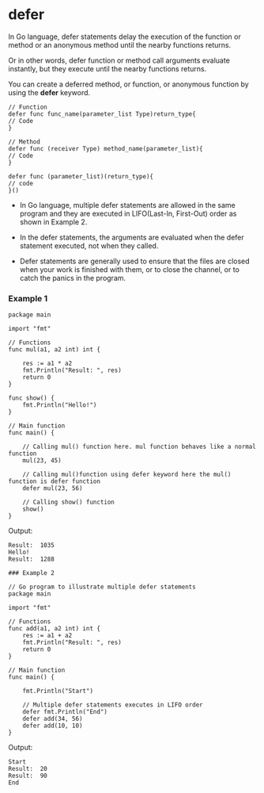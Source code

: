 # defer

In Go language, defer statements delay the execution of the function or method or an anonymous method until the nearby functions returns.

Or in other words, defer function or method call arguments evaluate instantly, but they execute until the nearby functions returns.

You can create a deferred method, or function, or anonymous function by using the **defer** keyword.

```
// Function
defer func func_name(parameter_list Type)return_type{
// Code
}

// Method
defer func (receiver Type) method_name(parameter_list){
// Code
}

defer func (parameter_list)(return_type){
// code
}()
```

- In Go language, multiple defer statements are allowed in the same program and they are executed in LIFO(Last-In, First-Out) order as shown in Example 2.

- In the defer statements, the arguments are evaluated when the defer statement executed, not when they called.

- Defer statements are generally used to ensure that the files are closed when your work is finished with them, or to close the channel, or to catch the panics in the program.

### Example 1

```
package main

import "fmt"

// Functions
func mul(a1, a2 int) int {

    res := a1 * a2
    fmt.Println("Result: ", res)
    return 0
}

func show() {
    fmt.Println("Hello!")
}

// Main function
func main() {

    // Calling mul() function here. mul function behaves like a normal function
    mul(23, 45)

    // Calling mul()function using defer keyword here the mul() function is defer function
    defer mul(23, 56)

    // Calling show() function
    show()
}
```

Output:

```
Result:  1035
Hello!
Result:  1288
```

```
### Example 2

// Go program to illustrate multiple defer statements
package main

import "fmt"

// Functions
func add(a1, a2 int) int {
    res := a1 + a2
    fmt.Println("Result: ", res)
    return 0
}

// Main function
func main() {

    fmt.Println("Start")

    // Multiple defer statements executes in LIFO order
    defer fmt.Println("End")
    defer add(34, 56)
    defer add(10, 10)
}
```

Output:

```
Start
Result:  20
Result:  90
End
```
